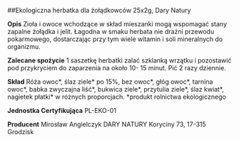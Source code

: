 ##Ekologiczna herbatka dla żołądkowców 25x2g, Dary Natury

**Opis** Zioła i owoce wchodzące w skład mieszanki mogą wspomagać stany zapalne żołądka i jelit. Łagodna w smaku herbata nie drażni przewodu pokarmowego, dostarczając przy tym wiele witamin i soli mineralnych do organizmu.

**Zalecane spożycie** 1 saszetkę herbatki zalać szklanką wrzątku i pozostawić pod przykryciem do zaparzenia na około 10- 15 minut. Pić 2 razy dziennie.

**Skład** Róża owoc*, ślaz ziele* po 15%, bez owoc*, głóg owoc*, tarnina owoc*, babka zwyczajna liść*, bukwica ziele*, przytulia ziele*, ślaz kwiat*, nagietek płatki* w różnych proporcjach.
*produkt rolnictwa ekologicznego

**Jednostka Certyfikująca** PL-EKO-01

**Producent** Mirosław Angielczyk DARY NATURY
Koryciny 73, 17-315 Grodzisk